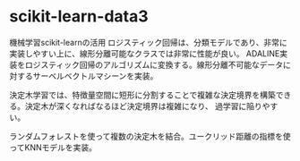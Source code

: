 # scikit-learn-data3
機械学習scikit-learnの活用
ロジスティック回帰は、分類モデルであり、非常に実装しやすい上に、線形分離可能なクラスでは非常に性能が良い。
ADALINE実装をロジスティック回帰のアルゴリズムに変換する。線形分離不可能なデータに対するサーベルベクトルマシーンを実装。

決定木学習では、特徴量空間に短形に分割することで複雑な決定境界を構築できる。決定木が深くなればなるほど決定境界は複雑になり、
過学習に陥りやすい。

ランダムフォレストを使って複数の決定木を結合。ユークリッド距離の指標を使ってKNNモデルを実装。
